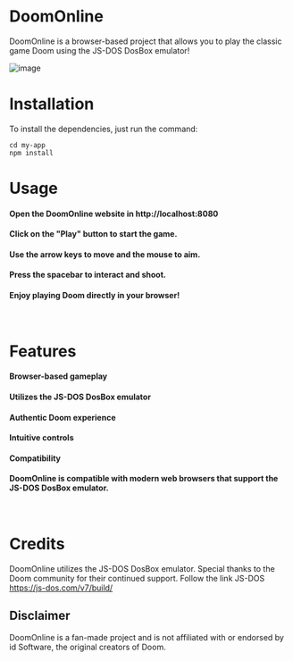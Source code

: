# DoomOnline
DoomOnline is a browser-based project that allows you to play the classic game Doom using the JS-DOS DosBox emulator!

![image](https://github.com/AkinoriKoerich/DoomOnline/assets/119367977/7a1aa2e8-9f6d-45ea-b63d-8d2b7337afb5)

# Installation
To install the dependencies, just run the command:

```
cd my-app
npm install
```

# Usage
#### Open the DoomOnline website in http://localhost:8080
#### Click on the "Play" button to start the game.
#### Use the arrow keys to move and the mouse to aim.
#### Press the spacebar to interact and shoot.
#### Enjoy playing Doom directly in your browser!

<br>

# Features
#### Browser-based gameplay
#### Utilizes the JS-DOS DosBox emulator
#### Authentic Doom experience
#### Intuitive controls
#### Compatibility
#### DoomOnline is compatible with modern web browsers that support the JS-DOS DosBox emulator.

<br>

# Credits
DoomOnline utilizes the JS-DOS DosBox emulator. Special thanks to the Doom community for their continued support.
Follow the link JS-DOS https://js-dos.com/v7/build/

## Disclaimer
DoomOnline is a fan-made project and is not affiliated with or endorsed by id Software, the original creators of Doom.
